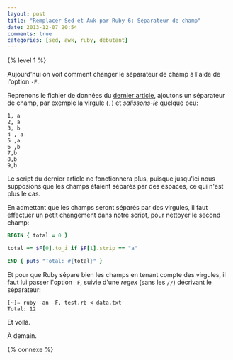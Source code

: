 ```yaml
---
layout: post
title: "Remplacer Sed et Awk par Ruby 6: Séparateur de champ"
date: 2013-12-07 20:54
comments: true
categories: [sed, awk, ruby, débutant]
---
```


{% level 1 %}

Aujourd'hui on voit comment changer le séparateur de champ à l'aide de
l'option `-F`.

<!-- more -->

Reprenons le fichier de données du [dernier article](http://lkdjiin.github.io/blog/2013/12/05/remplacer-sed-et-awk-par-ruby-5-acceder-aux-champs-slash-colonnes/),
ajoutons un séparateur de champ, par exemple la virgule (`,`) et
*salissons-le* quelque peu:

``` raw data.txt
1, a
2, a
3, b
4 , a
5 ,a
6 ,b
7,b
8,b
9,b
```

Le script du dernier article ne fonctionnera plus, puisque jusqu'ici nous
supposions que les champs étaient séparés par des espaces, ce qui n'est plus
le cas.

En admettant que les champs seront séparés par des virgules, il faut effectuer
un petit changement dans notre script, pour nettoyer le second champ:

``` ruby test.rb
BEGIN { total = 0 }

total += $F[0].to_i if $F[1].strip == "a"

END { puts "Total: #{total}" }
```

Et pour que Ruby sépare bien les champs en tenant compte des virgules, il faut
lui passer l'option `-F`, suivie d'une *regex* (sans les `//`) décrivant
le séparateur:

    [~]⇒ ruby -an -F, test.rb < data.txt 
    Total: 12

Et voilà.

À demain.

{% connexe %}

